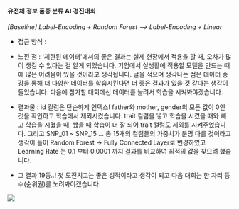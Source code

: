 #### 유전체 정보 품종 분류 AI 경진대회

*[Baseline] Label-Encoding + Random Forest  --> Label-Encoding + Linear*

* 접근 방식 : 

* 느낀 점 : '제한된 데이터'에서의 좋은 결과는 실제 현장에서 적용을 할 때, 오차가 많이 생길 수 있다는 걸 알게 되었습니다. 기업에서 실생활에 적용할 모델을 만드는 때에 많은 어려움이 있을 것이라고 생각됩니다. 글을 적으며 생각나는 점은 데이터 증강을 통해 더 다양한 데이터를 학습시킨다면 더 좋은 결과가 있을 것 같다는 생각이 들었습니다. 다음에 참가할 대회에선 데이터를 늘려서 학습을 시켜봐야겠습니다.


* 결과물 : id 컬럼은 단순하게 인덱스! father와 mother, gender의 모든 값이 0인 것을 확인하고 학습에서 제외시켰습니다. trait 컬럼을 넣고 학습을 시켰을 때와 빼고 학습을 시켰을 때, 뺐을 때 학습이 더 잘 되어 trait 컬럼도 제외를 시켜주었습니다. 그리고 SNP_01 ~ SNP_15 ... 총 15개의 컬럼들의 가중치가 분명 다를 것이라고 생각이 들어 Random Forest -> Fully Connected Layer로 변경하였고 Learning Rate 는 0.1 부터 0.0001 까지 결과를 비교하여 최적의 값을 찾으려 했습니다. 
* 그 결과 19등..! 첫 도전치고는 좋은 성적이라고 생각이 되고 다음 대회는 한 자리 등수(순위권)를 노려봐야겠습니다.

<img src = "https://user-images.githubusercontent.com/111858761/217402719-cf6bb173-13f4-4a2e-aacf-1ec2750b30cc.png"> 
